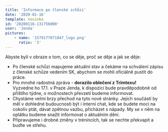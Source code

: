 ```yaml
---
title: 'Informace po členské schůzi'
date: '2020-01-16'
template: novinka
id: '20200116-131756000'
user: 'Jenda'
pictures:
    - name: '1579177071847_logo.png'
      ratio: '3'
---
```

Abyste byli v obraze o tom, co se děje, proč se děje a jak se děje:

*   Po členské schůzi mapujeme aktuální stav a čekáme na schválení zápisu z členské schůze vedením SK, abychom se mohli oficiálně pustit do práce.
*   Pro mnohé radostná zpráva - **dorazilo oblečení z Trimtexu!**  
    Vyzvedne ho 17.1. v Praze Jenda, k dispozici bude pravděpodobně od příštího týdne, o možnostech převzetí budeme informovat.
*   Chystáme velmi brzy přechod na tyto nové stránky. Jejich součástí by měl v dohledné budoucnosti být i interní chat, kde se budete moci na cokoliv ptát, dávat zpětnou vazbu, přicházet s nápady. My se v něm na oplátku budeme snažit informovat o aktuálním dění.
*   Připravujeme i drobné změny v trénincích, tak se nechte překvapit a buďte ve střehu.
